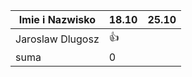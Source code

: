 Imie i Nazwisko  | 18.10 | 25.10 |
---------------- | ----- | ----- |
Jaroslaw Dlugosz | :+1: ||
suma             | 0   ||
